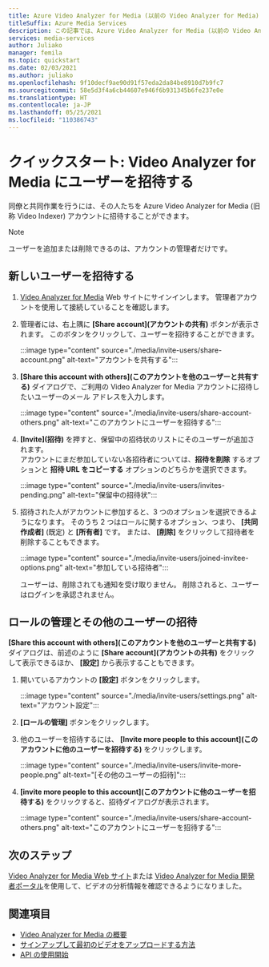 ```yaml
---
title: Azure Video Analyzer for Media (以前の Video Analyzer for Media) にユーザーを招待する - Azure
titleSuffix: Azure Media Services
description: この記事では、Azure Video Analyzer for Media (以前の Video Analyzer for Media) にユーザーを招待する方法を示します。
services: media-services
author: Juliako
manager: femila
ms.topic: quickstart
ms.date: 02/03/2021
ms.author: juliako
ms.openlocfilehash: 9f10decf9ae90d91f57eda2da84be8910d7b9fc7
ms.sourcegitcommit: 58e5d3f4a6cb44607e946f6b931345b6fe237e0e
ms.translationtype: HT
ms.contentlocale: ja-JP
ms.lasthandoff: 05/25/2021
ms.locfileid: "110386743"
---
```

# <a name="quickstart-invite-users-to-video-analyzer-for-media"></a>クイックスタート: Video Analyzer for Media にユーザーを招待する

同僚と共同作業を行うには、その人たちを Azure Video Analyzer for Media (旧称 Video Indexer) アカウントに招待することができます。 

> [!NOTE]
> ユーザーを追加または削除できるのは、アカウントの管理者だけです。

## <a name="invite-new-users"></a>新しいユーザーを招待する

1. [Video Analyzer for Media](https://www.videoindexer.ai/) Web サイトにサインインします。 管理者アカウントを使用して接続していることを確認します。
1. 管理者には、右上隅に **[Share account]\(アカウントの共有\)** ボタンが表示されます。 このボタンをクリックして、ユーザーを招待することができます。 

    :::image type="content" source="./media/invite-users/share-account.png" alt-text="アカウントを共有する":::
1. **[Share this account with others]\(このアカウントを他のユーザーと共有する\)** ダイアログで、ご利用の Video Analyzer for Media アカウントに招待したいユーザーのメール アドレスを入力します。

    :::image type="content" source="./media/invite-users/share-account-others.png" alt-text="このアカウントにユーザーを招待する":::  
1. **[Invite]\(招待\)** を押すと、保留中の招待状のリストにそのユーザーが追加されます。 <br/>アカウントにまだ参加していない各招待者については、**招待を削除** するオプションと **招待 URL をコピーする** オプションのどちらかを選択できます。

    :::image type="content" source="./media/invite-users/invites-pending.png" alt-text="保留中の招待状":::  
1. 招待された人がアカウントに参加すると、3 つのオプションを選択できるようになります。 そのうち 2 つはロールに関するオプション、つまり、 **[共同作成者]** (既定) と **[所有者]** です。 または、 **[削除]** をクリックして招待者を削除することもできます。

    :::image type="content" source="./media/invite-users/joined-invitee-options.png" alt-text="参加している招待者":::  

    ユーザーは、削除されても通知を受け取りません。 削除されると、ユーザーはログインを承認されません。

## <a name="manage-roles-invite-more-users"></a>ロールの管理とその他のユーザーの招待

**[Share this account with others]\(このアカウントを他のユーザーと共有する\)** ダイアログは、前述のように **[Share account]\(アカウントの共有\)** をクリックして表示できるほか、 **[設定]** から表示することもできます。

1. 開いているアカウントの **[設定]** ボタンをクリックします。 

    :::image type="content" source="./media/invite-users/settings.png" alt-text="アカウント設定":::  
1. **[ロールの管理]** ボタンをクリックします。
1. 他のユーザーを招待するには、 **[Invite more people to this account]\(このアカウントに他のユーザーを招待する\)** をクリックします。

    :::image type="content" source="./media/invite-users/invite-more-people.png" alt-text="[その他のユーザーの招待]":::  
1. **[invite more people to this account]\(このアカウントに他のユーザーを招待する\)** をクリックすると、招待ダイアログが表示されます。
 
    :::image type="content" source="./media/invite-users/share-account-others.png" alt-text="このアカウントにユーザーを招待する":::  

## <a name="next-steps"></a>次のステップ

[Video Analyzer for Media Web サイト](video-indexer-view-edit.md)または [Video Analyzer for Media 開発者ポータル](video-indexer-use-apis.md)を使用して、ビデオの分析情報を確認できるようになりました。

## <a name="see-also"></a>関連項目

- [Video Analyzer for Media の概要](video-indexer-overview.md)
- [サインアップして最初のビデオをアップロードする方法](video-indexer-get-started.md)
- [API の使用開始](video-indexer-use-apis.md)
